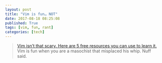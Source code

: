 ```yaml
---
layout: post
title: "Vim is fun… NOT"
date: 2017-08-18 08:25:08
published: True
tags: [vim, fun, rant]
categories: [tech]
---
```


> [Vim isn’t that scary. Here are 5 free resources you can use to learn it.](https://medium.freecodecamp.org/vim-isnt-that-scary-here-are-5-free-resources-you-can-use-to-learn-it-ab78f5726f8d)  
Vim is fun when you are a masochist that misplaced his whip. Nuff said.  